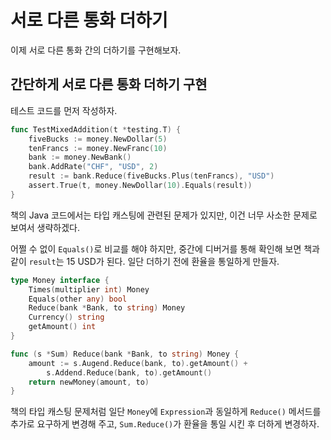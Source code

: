 # 서로 다른 통화 더하기

이제 서로 다른 통화 간의 더하기를 구현해보자.

## 간단하게 서로 다른 통화 더하기 구현

테스트 코드를 먼저 작성하자.

```go
func TestMixedAddition(t *testing.T) {
	fiveBucks := money.NewDollar(5)
	tenFrancs := money.NewFranc(10)
	bank := money.NewBank()
	bank.AddRate("CHF", "USD", 2)
	result := bank.Reduce(fiveBucks.Plus(tenFrancs), "USD")
	assert.True(t, money.NewDollar(10).Equals(result))
}
```

책의 Java 코드에서는 타입 캐스팅에 관련된 문제가 있지만, 이건 너무 사소한 문제로 보여서 생략하겠다.

어쩔 수 없이 `Equals()`로 비교를 해야 하지만, 중간에 디버거를 통해 확인해 보면 책과 같이 `result`는 15 USD가 된다.
일단 더하기 전에 환율을 통일하게 만들자.

```go
type Money interface {
	Times(multiplier int) Money
	Equals(other any) bool
	Reduce(bank *Bank, to string) Money
	Currency() string
	getAmount() int
}

func (s *Sum) Reduce(bank *Bank, to string) Money {
    amount := s.Augend.Reduce(bank, to).getAmount() +
        s.Addend.Reduce(bank, to).getAmount()
    return newMoney(amount, to)
}
```

책의 타입 캐스팅 문제처럼 일단 `Money`에 `Expression`과 동일하게 `Reduce()` 메서드를 추가로 요구하게 변경해 주고, `Sum.Reduce()`가 환율을 통일 시킨 후 더하게 변경하자.
